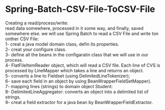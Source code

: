 # Spring-Batch-CSV-File-ToCSV-File

Creating a read/process/write:<br />
read data somewhere, processed in it some way, and finally, saved somewhere else. we will use Spring Batch to read a CSV File and write ton onther CSV File:<br />
1- creat a java model domain class, defin its properties.<br />
2- creat your configure class.<br />
3- define all the beans in the configaratin class that we will use in our process.<br />
4- FlatFileItemReader object, which will read a CSV file. Each line of CVS is processed by LineMapper which takes a line and returns an object.<br />
5- converts a line to Fieldset (using DelimitedLineTokenizer);<br />
6- save each field in an object by using BeanWrapperFieldSetMapper).<br />
7- mapping lines (strings) to domain object Student:<br />
8- DelimitedLineAggregator: converts an object into a delimited list of strings.<br />
9- creat a field extractor for a java bean by BeanWrapperFieldExtractor<Student>. <br />


